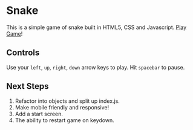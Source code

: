 # Snake
This is a simple game of snake built in HTML5, CSS and Javascript. [Play Game](http://rachel-ng.com/snake/)!

## Controls
Use your `left`, `up`, `right`, `down` arrow keys to play. Hit `spacebar` to pause.

## Next Steps
1. Refactor into objects and split up index.js.
2. Make mobile friendly and responsive!
3. Add a start screen.
4. The ability to restart game on keydown.